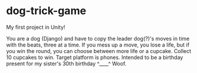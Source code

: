 # dog-trick-game
My first project in Unity! 

You are a dog (Django) and have to copy the leader dog(?)'s moves in time with the beats, three at a time.
If you mess up a move, you lose a life, but if you win the round, you can choose between more life or a cupcake.
Collect 10 cupcakes to win.
Target platform is phones.
Intended to be a birthday present for my sister's 30th birthday ^____^
Woof.
